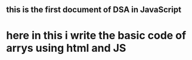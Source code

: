 ## this is the first document of DSA in JavaScript

# here in this i write the basic code of arrys using html and JS